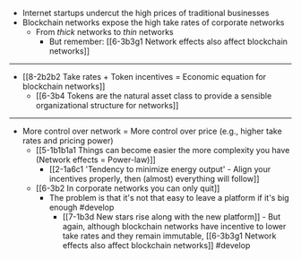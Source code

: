 - Internet startups undercut the high prices of traditional businesses
- Blockchain networks expose the high take rates of corporate networks
  - From *thick* networks to *thin* networks
    - But remember: [[6-3b3g1 Network effects also affect blockchain networks]]
---
- [[8-2b2b2 Take rates + Token incentives = Economic equation for blockchain networks]]
  - [[6-3b4 Tokens are the natural asset class to provide a sensible organizational structure for networks]]
---
- More control over network = More control over price (e.g., higher take rates and pricing power)
  - [[5-1b1b1a1 Things can become easier the more complexity you have (Network effects = Power-law)]]
    - [[2-1a6c1 'Tendency to minimize energy output' - Align your incentives properly, then (almost) everything will follow]]
  - [[6-3b2 In corporate networks you can only quit]]
    - The problem is that it's not that easy to leave a platform if it's big enough #develop 
      - [[7-1b3d New stars rise along with the new platform]]
				- But again, although blockchain networks have incentive to lower take rates and they remain immutable, [[6-3b3g1 Network effects also affect blockchain networks]] #develop 